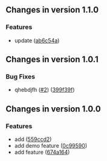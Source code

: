 ## Changes in version 1.1.0

### Features

* update ([ab6c54a](https://github.com/Nikith13/actions/commit/ab6c54a90edb8a2dc23e3d3dfcbf7a6fda8b96d8))

## Changes in version 1.0.1

### Bug Fixes

* qhebdjfh ([#2](https://github.com/Nikith13/actions/issues/2)) ([399f39f](https://github.com/Nikith13/actions/commit/399f39f1c8bb7d7ba5b34591cf7ff96c1bae1482))

## Changes in version 1.0.0

### Features

* add ([559ccd2](https://github.com/Nikith13/actions/commit/559ccd214a75d19054534aeacc5aa4a3e4265e83))
* add demo feature ([0c99590](https://github.com/Nikith13/actions/commit/0c99590da9d1ffafff6972a29bed41893831ae65))
* add feature ([674a164](https://github.com/Nikith13/actions/commit/674a164122eeeaa16c2bb000157f4b82e0002628))
